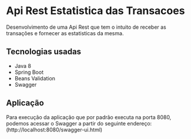 # Api Rest Estatistica das Transacoes
Desenvolvimento de uma Api Rest que tem o intuito de receber as transações e fornecer as estatisticas da mesma.

## Tecnologias usadas
- Java 8 
- Spring Boot
- Beans Validation
- Swagger

## Aplicação
Para execução da aplicação que por padrão executa na porta 8080, podemos acessar o Swagger a partir do seguinte endereço:
(http://localhost:8080/swagger-ui.html)

